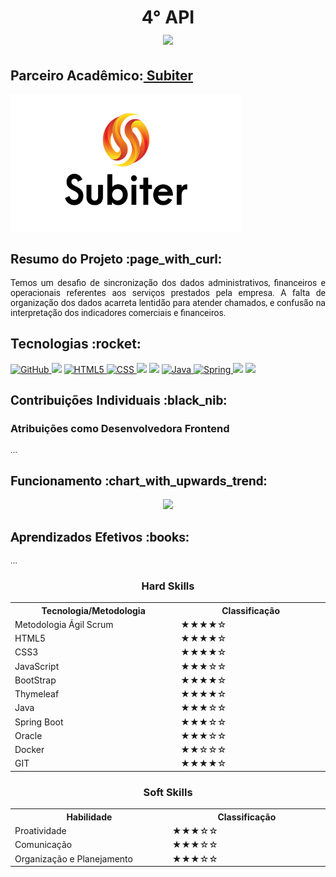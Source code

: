 <html>
<body>
 
 <h1 align="center"> 4° API
 <br>
<a href="https://github.com/Doc-Docker/APISubiter"><img src="https://img.shields.io/badge/GitHub-Repositório Projeto-181717?style=for-the-badge&logo=github"></a>
</h1>

 <h2> Parceiro Acadêmico:<a href="https://pqtec.org.br/empresas/subiter/"> Subiter</a></h2>
 <img src="https://github.com/camilaffpacheco/Portfolio/blob/main/imagens/logosubiter.png" height="220" width="370"/>
  
  
<h2 style="font-family:roboto;"> Resumo do Projeto :page_with_curl:</h2>
<p align="justify" style="font-family:roboto;"> Temos um desafio de sincronização dos dados administrativos, financeiros e operacionais referentes 
  aos serviços prestados pela empresa. A falta de organização dos dados acarreta lentidão para atender chamados, e confusão na interpretação dos 
  indicadores comerciais e financeiros. </p>
  
<p><h2 id="tecnologias">Tecnologias :rocket: </h2></p>
 <div>
    <a href="gttps://github.com">
        <img alt="GitHub" src="https://img.shields.io/badge/GitHub-100000?style=for-the-badge&logo=github&logoColor=white"/>
    </a>
    <a href="https://vuejs.org/"><img src = "https://img.shields.io/badge/vuejs-%2335495e.svg?style=for-the-badge&logo=vuedotjs&logoColor=%234FC08D"/></a>
    <a href="https://developer.mozilla.org/pt-BR/docs/Web/Guide/HTML/HTML5">
    <img alt="HTML5" src="https://img.shields.io/badge/HTML5-E34F26?style=for-the-badge&logo=html5&logoColor=white"/>
    </a>
    <a href="https://developer.mozilla.org/pt-BR/docs/Web/CSS">
    <img alt="CSS" src="https://img.shields.io/badge/CSS3-1572B6?style=for-the-badge&logo=css3&logoColor=white">
      <a href="https://developer.mozilla.org/pt-BR/docs/Web/JavaScript"><img src = "https://img.shields.io/badge/javascript-%23e6e400.svg?style=for-the-badge&logo=javascript&logoColor=white"/></a>
     <a href="https://getbootstrap.com/"><img src =
"https://camo.githubusercontent.com/b13ed67c809178963ce9d538175b02649800772be1ce0cb02da5879e5614e236/68747470733a2f2f696d672e736869656c64732e696f2f62616467652f426f6f7473747261702d3536334437433f7374796c653d666f722d7468652d6261646765266c6f676f3d626f6f747374726170266c6f676f436f6c6f723d7768697465" /></a>
        <a href="https://www.java.com/pt-BR/">
        <img alt="Java" src="https://img.shields.io/badge/java-%23ED8B00.svg?&style=for-the-badge&logo=java&logoColor=white"/>
    </a>
      <a href="https://spring.io">
    <img alt="Spring" src="https://img.shields.io/badge/spring-%236DB33F.svg?&style=for-the-badge&logo=spring&logoColor=white"/>
       <a href="https://www.oracle.com/br/index.html"><img src =
"https://img.shields.io/badge/Oracle-F80000?style=for-the-badge&logo=oracle&logoColor=white" /></a>
     <a href="https://www.docker.com/"><img src =
"https://img.shields.io/badge/Docker-2a6eef?style=for-the-badge&logo=docker&logoColor=white" /></a>
</div>
 
 <h2 style="font-family:roboto;"> Contribuições Individuais :black_nib:</h2>
  <h3> Atribuições como Desenvolvedora Frontend</h3>
  <p align="justify" style="font-family:roboto;">
...
  </p>
 
 <h2 style="font-family:roboto;"> Funcionamento :chart_with_upwards_trend:</h2>
    <div align="center">

[<img src="https://github.com/DolphinDatabase/DescontOn/blob/47f0f23ee3d7710b472fc1ff26d06da50237681e/Imagens/imagem_2022-04-15_155641874.png" width="40%">](https://youtu.be/NhDe9-Z_dvk "DescontOn vídeo Demonstração")
   </div>
 
 <h2 style="font-family:roboto;"> Aprendizados Efetivos :books:</h2>
  <p align="justify" style="font-family:roboto;">
   ...
 </p>
   
   <h3 align="center"> Hard Skills </h3>
  <table align="center">
    <tr>
      <th width="300px">Tecnologia/Metodologia</th>
      <th width="300px">Classificação</th>
    </tr>
    <tr>
      <td>Metodologia Ágil Scrum</td>
      <td>★★★★☆</td>
    </tr>
     <tr>
      <td>HTML5</td>
      <td>★★★★☆</td>
    </tr>
        <tr>
      <td>CSS3</td>
      <td>★★★★☆</td>
    </tr>
    <tr>
      <td>JavaScript</td>
      <td>★★★☆☆</td>
    </tr>	
     <tr>
      <td>BootStrap</td>
      <td>★★★★☆</td>
    </tr>
        <tr>
      <td>Thymeleaf</td>
      <td>★★★★☆</td>
    </tr>
    <tr>
      <td>Java</td>
      <td>★★★☆☆</td>
    </tr>
    <tr>
      <td>Spring Boot</td>
      <td>★★★☆☆</td>
    </tr>
       <tr>
      <td>Oracle</td>
      <td>★★★☆☆</td>
    </tr>
       <tr>
      <td>Docker</td>
      <td>★★☆☆☆</td>
    </tr>
   <tr>
      <td>GIT</td>
      <td>★★★★☆</td>
    </tr>
  </table>
  
  <h3 align="center">Soft Skills</h3>
  <table align="center">
    <tr>
      <th width="300px">Habilidade</th>
      <th width="300px">Classificação</th>
    </tr>
    <tr>
      <td>Proatividade</td>
      <td>★★★☆☆</td>
    </tr>
    <tr>
      <td>Comunicação</td>
      <td>★★★☆☆</td>
    </tr>
    <tr>
      <td>Organização e Planejamento</td>
      <td>★★★☆☆</td>
    </tr>
  </table>
            
</body>
</html>
